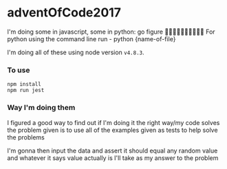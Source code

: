 # adventOfCode2017

I'm doing some in javascript, some in python: go figure 💁🏽💁🏽💁🏽💁🏽💁🏽
For python using the command line run - python {name-of-file}

I'm doing all of these using node version `v4.8.3`.

### To use
```
npm install
npm run jest
```

### Way I'm doing them
I figured a good way to find out if I'm doing it the right way/my code solves the problem given is to use all of the examples given as tests to help solve the problems

I'm gonna then input the data and assert it should equal any random value and whatever it says value actually is I'll take as my answer to the problem
